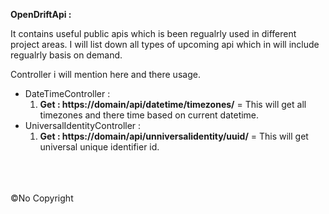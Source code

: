 <b>OpenDriftApi :</b><br>

It contains useful public apis which is been regualrly used in different project areas. I will list down all types of upcoming api which in will include regualrly basis on demand. <br>

Controller i will mention here and there usage. <br>
     
<ul>
  <li> DateTimeController :
  		<ol>
  			<li>
  				<b>Get : https://domain/api/datetime/timezones/</b> = This will get all timezones and there time based on current datetime.	
  			</li>
  		</ol>
  </li>

  <li> UniversalIdentityController :
  		<ol>
  			<li>
  				<b>Get : https://domain/api/unniversalidentity/uuid/</b> = This will get universal unique identifier id.	
  			</li>
  		</ol>
  </li>

</ul>

<br><br><br>
&copy;No Copyright